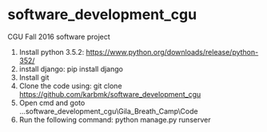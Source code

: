 # software_development_cgu
CGU Fall 2016 software project

1. Install python 3.5.2:
    https://www.python.org/downloads/release/python-352/
2. install django:
	pip install django
3. Install git
4. Clone the code using:
    git clone https://github.com/karbmk/software_development_cgu
5. Open cmd and goto ...software_development_cgu\Gila_Breath_Camp\Code
6. Run the following command:
    python manage.py runserver


